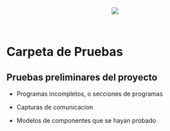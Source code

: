 <br/>
<p align="center">
  <img src="https://avatars2.githubusercontent.com/u/15052789?v=3&s=200">
</p>
<br/>

# Carpeta de Pruebas

## Pruebas preliminares del proyecto

* Programas incompletos, o secciones de programas

* Capturas de comunicacion

* Modelos de componentes que se hayan probado
